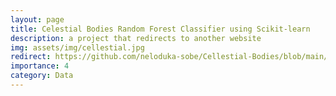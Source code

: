 ```yaml
---
layout: page
title: Celestial Bodies Random Forest Classifier using Scikit-learn
description: a project that redirects to another website
img: assets/img/cellestial.jpg
redirect: https://github.com/neloduka-sobe/Cellestial-Bodies/blob/main/celestial_bodies.ipynb
importance: 4
category: Data
---
```

